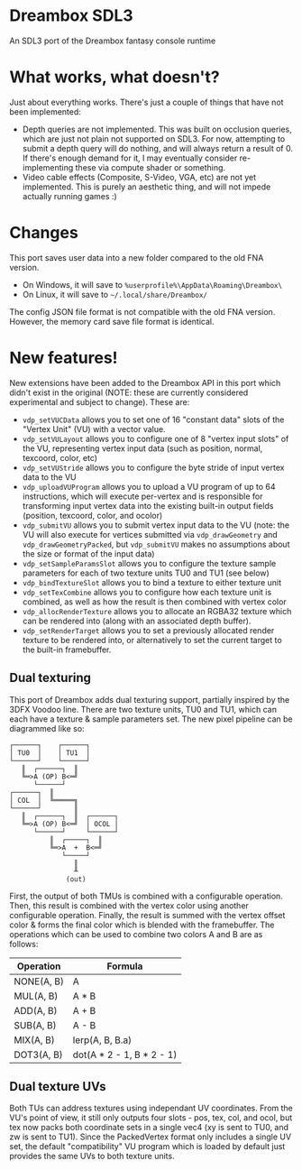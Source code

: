 # Dreambox SDL3
An SDL3 port of the Dreambox fantasy console runtime

# What works, what doesn't?
Just about everything works. There's just a couple of things that have not been implemented:

- Depth queries are not implemented. This was built on occlusion queries, which are just not plain not supported on SDL3. For now, attempting to submit a depth query will do nothing, and will always return a result of 0. If there's enough demand for it, I may eventually consider re-implementing these via compute shader or something.
- Video cable effects (Composite, S-Video, VGA, etc) are not yet implemented. This is purely an aesthetic thing, and will not impede actually running games :)

# Changes
This port saves user data into a new folder compared to the old FNA version.

- On Windows, it will save to `%userprofile%\AppData\Roaming\Dreambox\`
- On Linux, it will save to `~/.local/share/Dreambox/`

The config JSON file format is not compatible with the old FNA version. However, the memory card save file format is identical.

# New features!
New extensions have been added to the Dreambox API in this port which didn't exist in the original (NOTE: these are currently considered experimental and subject to change). These are:

- `vdp_setVUCData` allows you to set one of 16 "constant data" slots of the "Vertex Unit" (VU) with a vector value.
- `vdp_setVULayout` allows you to configure one of 8 "vertex input slots" of the VU, representing vertex input data (such as position, normal, texcoord, color, etc)
- `vdp_setVUStride` allows you to configure the byte stride of input vertex data to the VU
- `vdp_uploadVUProgram` allows you to upload a VU program of up to 64 instructions, which will execute per-vertex and is responsible for transforming input vertex data into the existing built-in output fields (position, texcoord, color, and ocolor)
- `vdp_submitVU` allows you to submit vertex input data to the VU (note: the VU will also execute for vertices submitted via `vdp_drawGeometry` and `vdp_drawGeometryPacked`, but `vdp_submitVU` makes no assumptions about the size or format of the input data)
- `vdp_setSampleParamsSlot` allows you to configure the texture sample parameters for each of two texture units TU0 and TU1 (see below)
- `vdp_bindTextureSlot` allows you to bind a texture to either texture unit
- `vdp_setTexCombine` allows you to configure how each texture unit is combined, as well as how the result is then combined with vertex color
- `vdp_allocRenderTexture` allows you to allocate an RGBA32 texture which can be rendered into (along with an associated depth buffer).
- `vdp_setRenderTarget` allows you to set a previously allocated render texture to be rendered into, or alternatively to set the current target to the built-in framebuffer.

## Dual texturing
This port of Dreambox adds dual texturing support, partially inspired by the 3DFX Voodoo line. There are two texture units, TU0 and TU1, which can each have a texture & sample parameters set.
The new pixel pipeline can be diagrammed like so:

```
┌──────┐    ┌──────┐
│ TU0  │    │ TU1  │
└──────┘    └──────┘
   ║  ┌──────┐  ║
   ╚═>A (OP) B<═╝
      └──────┘
┌──────┐  ║
│ COL  │  ╚═════╗
└──────┘        ║
   ║  ┌──────┐  ║  ┌──────┐
   ╚═>A (OP) B<═╝  │ OCOL │
      └──────┘     └──────┘
          ║  ┌─────┐  ║
          ╚═>A  +  B<═╝
             └─────┘
                ║
                ╨
              (out)
```

First, the output of both TMUs is combined with a configurable operation. Then, this result is combined with the vertex color using another configurable operation. Finally, the result is summed with the vertex offset color & forms the final color which is blended with the framebuffer.
The operations which can be used to combine two colors A and B are as follows:

| Operation     | Formula                   |
| ------------- | ------------------------- |
| NONE(A, B)    | A                         |
| MUL(A, B)     | A * B                     |
| ADD(A, B)     | A + B                     |
| SUB(A, B)     | A - B                     |
| MIX(A, B)     | lerp(A, B, B.a)           |
| DOT3(A, B)    | dot(A * 2 - 1, B * 2 - 1) |

## Dual texture UVs
Both TUs can address textures using independant UV coordinates. From the VU's point of view, it still only outputs four slots - pos, tex, col, and ocol, but tex now packs both coordinate sets in a single vec4 (xy is sent to TU0, and zw is sent to TU1). Since the PackedVertex format only includes a single UV set, the default "compatibility" VU program which is loaded by default just provides the same UVs to both texture units.
